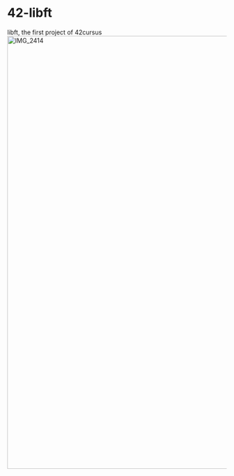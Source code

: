 # 42-libft
libft, the first project of 42cursus
<img width="991" alt="IMG_2414" src="https://user-images.githubusercontent.com/65933943/188049430-dec6f5a1-7b83-45b0-b413-1ed072aa3b8c.PNG">
